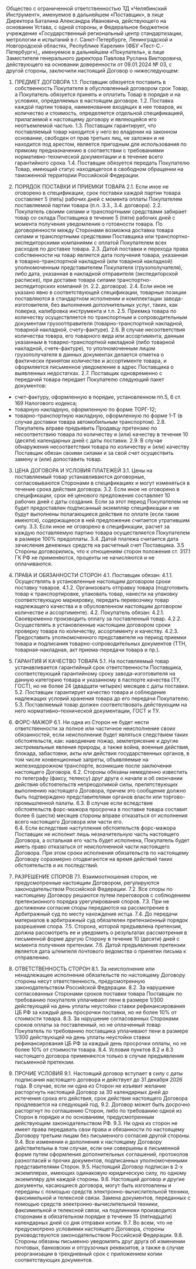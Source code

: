 Общество с ограниченной ответственностью ТД «Челябинский Инструмент», именуемое в дальнейшем «Поставщик», в лице Директора Баталина Александра Ивановича, действующего на основании Устава, с одной стороны, и Федеральное бюджетное учреждение «Государственный региональный центр стандартизации, метрологии и испытаний в г. Санкт-Петербурге, Ленинградской и Новгородской областях, Республике Карелия» (ФБУ «Тест-С.-Петербург»),,  именуемое в дальнейшем «Покупатель», в лице Заместителя генерального директора Павлова Руслана Викторовича, действующего на основании доверенности от 09.01.2024 № 03, с другой стороны, заключили настоящий Договор о нижеследующем:

1. ПРЕДМЕТ ДОГОВОРА
1.1. Поставщик обязуется поставить в собственность Покупателя в обусловленный договором срок Товар, а Покупатель обязуется принять и оплатить Товар в порядке и на условиях, определяемых в настоящем договоре.
1.2. Поставка каждой партии товара, наименование входящих в нее товаров, их количество и стоимость, определяется отдельной спецификацией, прилагаемой к настоящему договору и являющейся  его неотъемлемой частью.
1.3. Поставщик гарантирует, что поставляемый товар находится у него во владении на законном основании, свободен от прав третьих лиц, не заложен и не находится под арестом, является пригодным для использования по прямому предназначению в соответствии с требованиями нормативно-технической документации и в течение всего гарантийного срока.
1.4. Поставщик обязуется передать Покупателю Товар, имеющий статус находящегося в свободном обращении на таможенной территории Российской Федерации.

2. ПОРЯДОК ПОСТАВКИ И ПРИЕМКИ ТОВАРА
2.1. Если иное не оговорено в спецификации, срок поставки каждой партии товара составляет 5 (пять) рабочих дней с момента оплаты Покупателем поставляемой партии товара (п.п. 3.3., 3.4. договора).
2.2. Покупатель своими силами и транспортными средствами забирает товар со склада Поставщика в течение 5 (пяти) рабочих дней с момента получения уведомления о готовности товара. По договоренности между Сторонами возможна доставка товара силами и транспортными  средствами Поставщика или транспортно-экспедиторскими компаниями с оплатой Покупателем всех расходов по доставке товара.
2.3. Датой поставки и перехода права собственности на товар является дата получения товара, указанная в товарно-транспортной накладной (или товарной накладной) уполномоченным представителем Покупателя (грузополучателя), либо дата, указанная в накладной отправителя (экспедиторской расписке), при доставке товара силами транспортно-экспедиторских компаний (п. 2.2. договора).
2.4. Если иное не указано явно в соответствующей спецификации, товарные позиции поставляются в стандартном исполнении и комплектации завода-изготовителя, без выполнения дополнительных услуг, таких, как поверка, калибровка инструмента и т.п.
2.5. Приемка товара по количеству осуществляется по транспортным и сопроводительным документам грузоотправителя (товарно-транспортной накладной, товарной накладной, счету-фактуре). 
2.6. В случае несоответствия количества товара, его товарного вида или ассортимента, данным указанным в товарно-транспортной накладной (либо товарной накладной, счете-фактуре), то уполномоченным лицом грузополучателя в данных документах делается отметка о фактически принятом количестве и ассортименте товара, и оформляется письменное уведомление в адрес Поставщика о выявленных недостатках.
2.7. Поставщик одновременно с передачей товара передает Покупателю следующий пакет документов:
- счет-фактуру, оформленную в порядке, установленном пп.5, 6 ст. 169 Налогового кодекса;
- товарную накладную, оформленную по форме ТОРГ-12;
- товарно-транспортную накладную, оформленную по форме 1-Т (в случае доставки товара автомобильным транспортом).
2.8. Покупатель вправе предъявить Продавцу претензию по несоответствию товара по количеству и (или) качеству в течение 10 (десяти) календарных дней с даты поставки. 
2.9. В случае обнаружения несоответствия товара по количеству и (или) качеству Поставщик обязан своими силами и за свой счет осуществить замену и (или) допоставить товар.

3. ЦЕНА ДОГОВОРА И УСЛОВИЯ ПЛАТЕЖЕЙ
3.1. Цены на поставляемый товар устанавливаются договорные, согласовываются Сторонами в спецификациях и могут изменяться в течение срока действия договора.
3.2. Если иное не оговорено в спецификации, срок её ценового предложения составляет 10 рабочих дней с даты создания. Если за этот период Покупателем не будет предоставлен подписанный экземпляр спецификации и не будут выполнены полагающиеся действия по оплате (если такие имеются), содержащееся в ней предложение считается утратившим силу.
3.3. Если иное не оговорено в спецификации, расчет за каждую поставляемую партию товара осуществляется Покупателем в размере 100% предоплаты.
3.4. Датой платежа считается дата зачисления денежных средств на расчетный счет Поставщика.
3.5 Стороны договорились, что к отношениям сторон положения ст. 317.1 ГК РФ не применяются, проценты не начисляются и не оплачиваются.

4. ПРАВА И ОБЯЗАННОСТИ СТОРОН
4.1. Поставщик обязан:
4.1.1. Осуществлять в установленные настоящим договором сроки поставку товаров.
4.1.2. Организовать отправку товара (подготовить товар к транспортировке, упаковать товар, нанести на упаковку соответствующую маркировку, передать перевозчику товар надлежащего качества и в обусловленном настоящим договором количестве и ассортименте).
4.2. Покупатель обязан:
4.2.1. Своевременно производить оплату за поставленный товар.
4.2.2. Осуществлять в установленные настоящим договором сроки проверку товара по количеству, ассортименту и качеству.
4.2.3. Предоставить уполномоченного представителя на период приемки товара и подписания товарно-сопроводительных документов (ТТН, товарная-накладная, акт приема-передачи товара и пр.).

5. ГАРАНТИЯ И КАЧЕСТВО ТОВАРА
5.1. На поставляемый товар устанавливается гарантийный срок ответственности Поставщика, соответствующий гарантийному сроку завода-изготовителя на данную категорию товара и указанному в паспорте качества (ТУ, ГОСТ), но не более 24 (двадцати четырех) месяцев с даты поставки.
5.2. Поставщик гарантирует качество товара и соблюдение надлежащих условий хранения товара до его передачи Покупателю.
5.3. Поставляемый товар должен соответствовать действующим на него нормативно–технической документации, ГОСТ и ТУ.

6. ФОРС-МАЖОР
6.1. Ни одна из Сторон не будет нести ответственности за полное или частичное неисполнение своих обязанностей, если неисполнение будет являться следствием таких обстоятельств, как: наводнение пожар, землетрясение и другие экстремальные явления природы, а также война, военные действия, блокада, забастовки, акты или действия государственных органов, в том числе конвенционные запреты, объявляемые на железнодорожном транспорте, возникшие после заключения настоящего Договора.
6.2. Стороны обязаны немедленно известить по телеграфу (факсу, телексу) друг друга о начале и об окончании действия обстоятельств непреодолимой силы, препятствующих выполнению настоящего Договора, причем это сообщение должно быть подтверждено представителями органов власти или торгово-промышленной палаты.
6.3. В случае если вследствие обстоятельств форс-мажора просрочка в поставке товара составит более 6 (шести) месяцев стороны вправе отказаться от исполнения всего настоящего Договора или части его.      
6.4. Если вследствие наступления обстоятельств форс-мажора Поставщик не исполнит лишь незначительную часть настоящего Договора, а остальная его часть будет исполнена, Покупатель будет иметь право отказаться от неисполненной части настоящего Договора. При этом сроки исполнения обязательств по настоящему Договору соразмерно отодвигаются на время действий таких обстоятельств и их последствий.

7. РАЗРЕШЕНИЕ СПОРОВ
7.1. Взаимоотношения сторон, не предусмотренные настоящим Договором, регулируются законодательством Российской Федерации.
7.2. Все споры по настоящему Договору решаются путем переговоров с соблюдением претензионного порядка урегулирования споров.
7.3. При не достижении согласия споры передаются на рассмотрение в Арбитражный суд по месту нахождения истца.
7.4. До передачи материалов в арбитражный суд обязателен претензионный порядок разрешения спора.
7.5. Сторона, которой предъявлена претензия, должна рассмотреть ее и уведомить о результатах рассмотрения в письменной форме другую Сторону в течение 10 (десяти) дней с момента получения претензии.
7.6. Датой предъявления претензии является дата штемпеля почтового ведомства о принятии письма к отправлению.           

8. ОТВЕТСТВЕННОСТЬ СТОРОН
8.1. За неисполнение или ненадлежащее исполнение обязательств по настоящему Договору стороны несут ответственность, предусмотренную законодательством Российской Федерации.
8.2. За нарушение согласованных Сторонами сроков поставки товара Поставщик по требованию покупателя уплачивают пени в размере 1/300 действующей на день уплаты неустойки ставки рефинансирования ЦБ РФ за каждый день просрочки поставки, но не более 10% от стоимости товара.
8.3. За нарушение согласованных Сторонами сроков оплаты за поставленный, но не оплаченный товар Покупатель по требованию поставщика уплачивают пени в размере 1/300 действующей на день уплаты неустойки ставки рефинансирования ЦБ РФ за каждый день просрочки оплаты, но не более 10% от стоимости товара.
8.4. Условия пунктов 8.2 и 8.3 настоящего договора применяются только в случае предъявления письменной претензии.

9. ПРОЧИЕ УСЛОВИЯ
9.1.  Настоящий договор вступает в силу с даты подписания настоящего договора и действует до 31 декабря 2026 года. В случае, если ни одна из Сторон не изъявит желание расторгнуть настоящий Договор за 30 календарных дней до истечения срока его действия, срок действия настоящего Договора продлевается на следующий год.
9.2. Договор может быть досрочно расторгнут по соглашению Сторон, либо по требованию одной из Сторон в порядке и по основаниям, предусмотренным действующим законодательством РФ.
9.3. Ни одна из сторон не имеет права передавать свои права и обязанности по настоящему Договору третьим лицам без письменного согласия другой стороны.
9.4. Все  изменения  и  дополнения  к  настоящему  Договору действительны в том случае, если они совершены в письменной форме путем оформления дополнительных соглашений, протоколов разногласий и прочих документов, подписанных уполномоченными представителями Сторон.
9.5. Настоящий Договор подписан в 2-х экземплярах, имеющих одинаковую юридическую силу, по одному экземпляру для каждой стороны.
9.6. Настоящий договор и другие документы, касающиеся договора, могут быть изготовлены и переданы с помощью средств электронно-вычислительной техники, факсимильной и телексной связи. Замена документов, переданных с помощью средств электронно-вычислительной техники, факсимильной и телексной связи, на подлинники производится сторонами в обязательном порядке в течение 15 (пятнадцати) календарных дней со дня отправки копии. 
9.7. Во  всем,  что  не  предусмотрено условиями настоящего Договора, стороны руководствуются  законодательством Российской Федерации.
9.8. Стороны обязаны письменно уведомлять друг друга об изменении почтовых, банковских и отгрузочных реквизитов, а также в случае реорганизации в трехдневный срок с приложением копии соответствующих документов.
